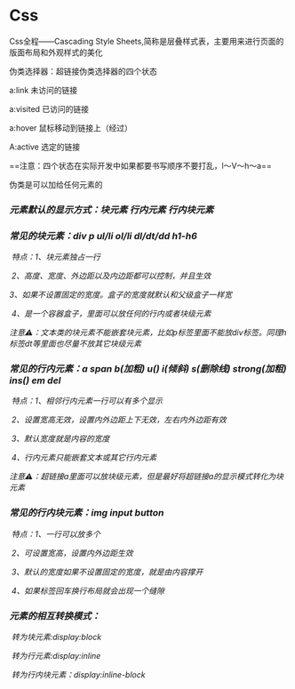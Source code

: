 # Css

Css全程——Cascading Style Sheets,简称是层叠样式表，主要用来进行页面的版面布局和外观样式的美化

伪类选择器：超链接伪类选择器的四个状态

a:link	未访问的链接

a:visited	已访问的链接

a:hover	鼠标移动到链接上（经过）

A:active	选定的链接

==注意：四个状态在实际开发中如果都要书写顺序不要打乱，l～V～h～a==

伪类是可以加给任何元素的

###       *元素默认的显示方式：块元素 行内元素 行内块元素*



###         *常见的块元素：div p ul/li ol/li dl/dt/dd h1-h6* 

​        *特点：1、块元素独占一行*

​             *2、高度、宽度、外边距以及内边距都可以控制，并且生效*

​             *3、如果不设置固定的宽度。盒子的宽度就默认和父级盒子一样宽*

​             *4、是一个容器盒子，里面可以放任何的行内或者块级元素*

​             *注意⚠️：文本类的块元素不能嵌套块元素，比如p标签里面不能放div标签。同理h标签dt等里面也尽量不放其它块级元素*



###         *常见的行内元素：a span b(加粗) u() i(倾斜) s(删除线) strong(加粗) ins() em del*

​        *特点：1、相邻行内元素一行可以有多个显示*

​             *2、设置宽高无效，设置内外边距上下无效，左右内外边距有效*

​             *3、默认宽度就是内容的宽度*

​             *4、行内元素只能嵌套文本或其它行内元素*

​             *注意⚠️：超链接a里面可以放块级元素，但是最好将超链接a的显示模式转化为块元素*

 

###         *常见的行内块元素：img input button* 

​        *特点：1、一行可以放多个*

​             *2、可设置宽高，设置内外边距生效*

​             *3、默认的宽度如果不设置固定的宽度，就是由内容撑开*

​             *4、如果标签回车换行布局就会出现一个缝隙*



###         *元素的相互转换模式：*

​            *转为块元素:display:block*

​            *转为行元素:display:inline*

​            *转为行内块元素：display:inline-block*